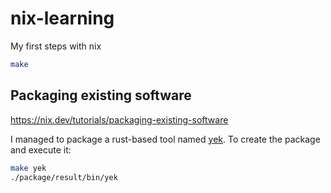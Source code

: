 # nix-learning

My first steps with nix

```sh
make
```

## Packaging existing software

https://nix.dev/tutorials/packaging-existing-software

I managed to package a rust-based tool named [yek](https://github.com/bodo-run/yek/tree/main). To create the package and execute it:

```sh
make yek
./package/result/bin/yek
```
